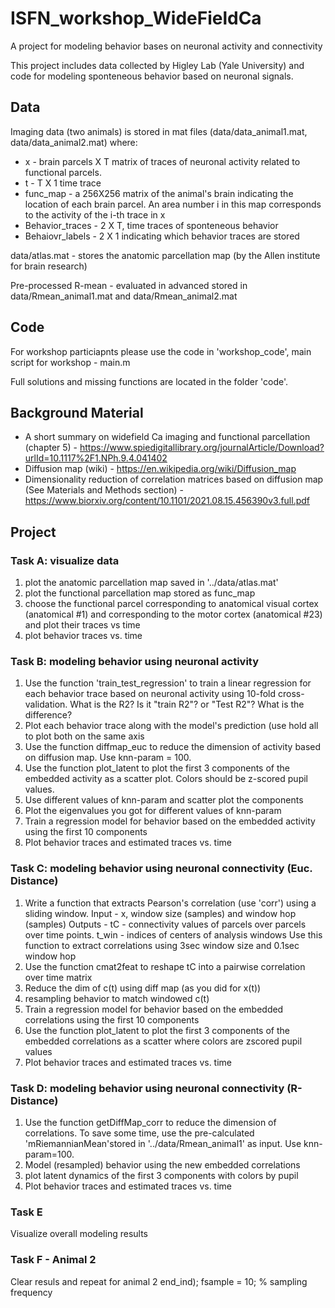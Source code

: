 # ISFN_workshop_WideFieldCa
A project for modeling behavior bases on neuronal activity and connectivity

This project includes data collected by Higley Lab (Yale University) and code for modeling sponteneous behavior based on neuronal signals.

## Data 
Imaging data (two animals) is stored in mat files (data/data_animal1.mat, data/data_animal2.mat) where:
* x - brain parcels X T matrix of traces of neuronal activity related to functional parcels. 
* t - T X 1 time trace
* func_map - a 256X256 matrix of the animal's brain indicating the location of each brain parcel. An area number i in this map corresponds to the activity of the i-th trace in x
* Behavior_traces - 2 X T, time traces of sponteneous behavior 
* Behaiovr_labels - 2 X 1 indicating which behavior traces are stored 

data/atlas.mat - stores the anatomic parcellation map (by the Allen institute for brain research)

Pre-processed R-mean - evaluated in advanced stored in data/Rmean_animal1.mat and data/Rmean_animal2.mat

## Code
For workshop particiapnts please use the code in 'workshop_code', main script for workshop - main.m
 

Full solutions and missing functions are located in the folder 'code'.

## Background Material
* A short summary on widefield Ca imaging and functional parcellation (chapter 5) - https://www.spiedigitallibrary.org/journalArticle/Download?urlId=10.1117%2F1.NPh.9.4.041402
* Diffusion map (wiki) - https://en.wikipedia.org/wiki/Diffusion_map
* Dimensionality reduction of correlation matrices based on diffusion map (See Materials and Methods section) - https://www.biorxiv.org/content/10.1101/2021.08.15.456390v3.full.pdf


## Project
### Task A: visualize data
1. plot the anatomic parcellation map saved in '../data/atlas.mat'
2. plot the functional parcellation map stored as func_map
3. choose the functional parcel corresponding to anatomical visual cortex (anatomical #1) and corresponding to the motor cortex (anatomical #23) and plot their traces vs time
4. plot behavior traces vs. time



### Task B: modeling behavior using neuronal activity
1. Use the function 'train_test_regression' to train a linear regression for each behavior trace based on neuronal activity using 10-fold cross-validation. What is the R2? Is it "train R2"? or "Test R2"? What is the difference? 
2. Plot each behavior trace along with the model's prediction (use hold all to plot both on the same axis 
3. Use the function diffmap_euc to reduce the dimension of activity based on diffusion map. Use knn-param = 100. 
4. Use the function plot_latent to plot the first 3 components of the embedded activity as a scatter plot. Colors should be z-scored pupil values.
5. Use different values of knn-param and scatter plot the components 
6. Plot the eigenvalues you got for different values of knn-param 
7. Train a regression model for behavior based on the embedded activity using the first 10 components
8. Plot behavior traces and estimated traces vs. time

### Task C: modeling behavior using neuronal connectivity (Euc. Distance)
1. Write a function that extracts Pearson's correlation (use 'corr') using a sliding window. Input - x, window size (samples) and window hop (samples)
   Outputs - tC     - connectivity values of parcels over parcels over time points. 
             t_win  - indices of centers of analysis windows
   Use this function to extract correlations using 3sec window size and 0.1sec window hop 
2. Use the function cmat2feat to reshape tC into a pairwise correlation over time matrix
3. Reduce the dim of c(t) using diff map (as you did for x(t))
4. resampling behavior to match windowed c(t)
5. Train a regression model for behavior based on the embedded correlations using the first 10 components
6. Use the function plot_latent to plot the first 3 components of the embedded correlations as a scatter where colors are zscored pupil values
7. Plot behavior traces and estimated traces vs. time

### Task D: modeling behavior using neuronal connectivity (R-Distance)


1. Use the function getDiffMap_corr to reduce the dimension of correlations. To save some time, use the pre-calculated 'mRiemannianMean'stored in '../data/Rmean_animal1' as input. Use knn-param=100.
2. Model (resampled) behavior using the new embedded correlations
3. plot latent dynamics of the first 3 components with colors by pupil
4. Plot behavior traces and estimated traces vs. time

### Task E
Visualize overall modeling results

### Task F - Animal 2
Clear resuls and repeat for animal 2
end_ind);
fsample = 10; % sampling frequency 




